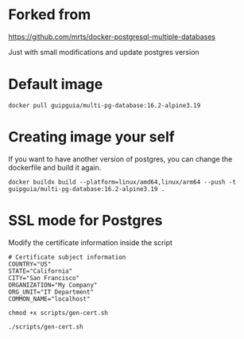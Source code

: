 # Forked from

https://github.com/mrts/docker-postgresql-multiple-databases

Just with small modifications and update postgres version

# Default image

```
docker pull guipguia/multi-pg-database:16.2-alpine3.19
```

# Creating image your self

If you want to have another version of postgres, you can change the dockerfile and build it again.

```Use buildx to build it for different platforms
docker buildx build --platform=linux/amd64,linux/arm64 --push -t guipguia/multi-pg-database:16.2-alpine3.19 .
```

# SSL mode for Postgres

Modify the certificate information inside the script

```
# Certificate subject information
COUNTRY="US"
STATE="California"
CITY="San Francisco"
ORGANIZATION="My Company"
ORG_UNIT="IT Department"
COMMON_NAME="localhost"
```

```Allow script to execute
chmod +x scripts/gen-cert.sh
```

```Run script
./scripts/gen-cert.sh
```
